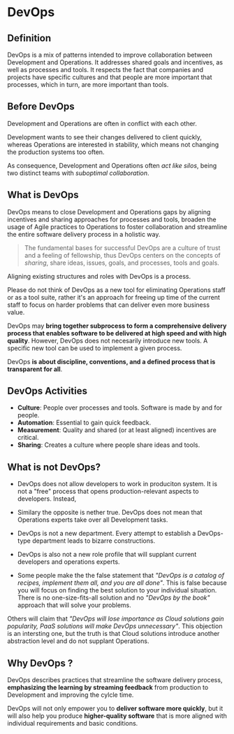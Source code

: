 # DevOps

## Definition

DevOps is a mix of patterns intended to improve collaboration between Development and Operations. It addresses shared goals and incentives, as well as processes and tools. It respects the fact that companies and projects have specific cultures and that people are more important that processes, which in turn, are more important than tools.

## Before DevOps

Development and Operations are often in conflict with each other.

Development wants to see their changes delivered to client quickly, whereas Operations are interested in stability, which means not changing the production systems too often.

As consequence, Development and Operations often _act like silos_, being two distinct teams with _suboptimal collaboration_.

## What is DevOps

DevOps means to close Development and Operations gaps by aligning incentives and sharing approaches for processes and tools, broaden the usage of Agile practices to Operations to foster collaboration and streamline the entire software delivery process in a holistic way.

> The fundamental bases for successful DevOps are a culture of trust and a feeling of fellowship, thus DevOps centers on the concepts of _sharing_, share ideas, issues, goals, and processes, tools and goals.

Aligning existing structures and roles with DevOps is a process.

Please do not think of DevOps as a new tool for eliminating Operations staff or as a tool suite, rather it's an approach for freeing up time of the current staff to focus on harder problems that can deliver even more business value.

DevOps may __bring together subprocess to form a comprehensive delivery process that enables software to be delivered at high speed and with high quality__. However, DevOps does not necesarily introduce new tools. A specific new tool can be used to implement a given process.

DevOps __is about discipline, conventions, and a defined process that is transparent for all__.

## DevOps Activities

* __Culture__: People over processes and tools. Software is made by and for people.
* __Automation__: Essential to gain quick feedback.
* __Measurement__: Quality and shared (or at least aligned) incentives are critical.
* __Sharing__: Creates a culture where people share ideas and tools.

## What is not DevOps?

* DevOps does not allow developers to work in produciton system. It is not a "free" process that opens production-relevant aspects to developers. Instead, 

* Similary the opposite is nether true. DevOps does not mean that Operations experts take over all Development tasks.

* DevOps is not a new department. Every attempt to establish a DevOps-type department leads to bizarre constructions.
 
* DevOps is also not a new role profile that will supplant current developers and operations experts.

* Some people make the the false statement that _"DevOps is a catalog of recipes, implement them all, and you are all done"_. This is false because you will focus on finding the best solution to your individual situation. There is no one-size-fits-all solution and no _"DevOps by the book"_ approach that will solve your problems.

Others will claim that _"DevOps will lose importance as Cloud solutions gain popularity, PaaS solutions will make DevOps unnecessary"_. This objection is an intersting one, but the truth is that Cloud solutions introduce another abstraction level and do not supplant Operations.

## Why DevOps ?

DevOps describes practices that streamline the software delivery process, __emphasizing the learning by streaming feedback__ from production to Development and improving the cylcle time.

DevOps will not only empower you to __deliver software more quickly__, but it will also help you produce __higher-quality software__ that is more aligned with individual requirements and basic conditions.
